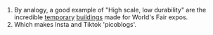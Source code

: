 <div class="footnotes">

<ol>
    <!-- 1 -->
    <li class="footnote" id="fn:1">
      By analogy, a good example of "High scale, low durability" are the incredible <a href="{{w}}">temporary</a> <a href="{{m}}">buildings</a> made for World's Fair expos.
    </li>
<!--  -->
    <li class="footnote" id="fn:2">
      Which makes Insta and Tiktok 'picoblogs'.
    </li>
</ol>

</div>